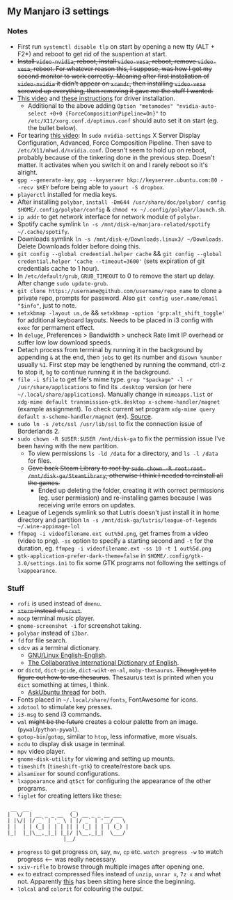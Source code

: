 ## My Manjaro i3 settings

### Notes
* First run `systemctl disable tlp` on start by opening a new tty (ALT + F2*) and reboot to get rid of the suspention at start.
* ~~Install `video-nvidia`, reboot, install `video-vesa`, reboot, remove `video-vesa`, reboot. For whatever reason this, I suppose, was how I got my second monitor to work correctly. Meaning after first installation of `video-nvidia` it didn't appear on `xrandr`, then installing `video-vesa` screwed up everything, then removing it gave me the stuff I wanted.~~
* [This video](https://www.youtube.com/watch?v=am7xeUFQ8uY) and [these instructions](https://forum.manjaro.org/t/howto-set-up-prime-with-nvidia-proprietary-driver/40225) for driver installation.
	* Additional to the above adding `Option "metamodes" "nvidia-auto-select +0+0 {ForceCompositionPipeline=On}"` to `/etc/X11/xorg.conf.d/optimus.conf` should auto set it on start (eg. the bullet below).
* For tearing [this video](https://www.youtube.com/watch?v=_n5oOTvaGUg): In `sudo nvidia-settings` X Server Display Configuration, Advanced, Force Composition Pipeline. Then save to `/etc/X11/mhwd.d/nvidia.conf`. Doesn't seem to hold up on reboot, probably because of the tinkering done in the previous step. Doesn't matter. It activates when you switch it on and I rarely reboot so it's alright.
* `gpg --generate-key`, `gpg --keyserver hkp://keyserver.ubuntu.com:80 --recv $KEY` before being able to `yaourt -S dropbox`.
* `playerctl` installed for media keys.
* After installing `polybar`, `install -Dm644 /usr/share/doc/polybar/ config $HOME/.config/polybar/config` & `chmod +x ~/.config/polybar/launch.sh`.
* `ip addr` to get network interface for network module of `polybar`.
* Spotify cache symlink `ln -s /mnt/disk-e/manjaro-related/spotify ~/.cache/spotify`.
* Downloads symlink `ln -s /mnt/disk-e/Downloads.linux3/ ~/Downloads`. Delete Downloads folder before doing this.
* `git config --global credential.helper cache` && `git config --global credential.helper 'cache --timeout=3600'` (sets expiration of git credentials cache to 1 hour).
* In `/etc/default/grub`, `GRUB_TIMEOUT` to 0 to remove the start up delay. After change `sudo update-grub`.
* `git clone https://username@github.com/username/repo_name` to clone a private repo, prompts for password. Also `git config user.name/email "$info"`, just to note.
* `setxkbmap -layout us,de` && `setxkbmap -option 'grp:alt_shift_toggle'` for additional keyboard layouts. Needs to be placed in i3 config with `exec` for permament effect.
* In `deluge`, Preferences > Bandwidth > uncheck Rate limit IP overhead or suffer low low download speeds.
* Detach process from terminal by running it in the background by appending `&` at the end, then `jobs` to get its number and `disown %number` usually `%1`. First step may be lengthened by running the command, ctrl-z to stop it, `bg` to continue running it in the background.
* `file -i $file` to get file's mime type. `grep "$package" -l -r /usr/share/applications` to find its `.desktop` version (or here `~/.local/share/applications`). Manually change in `mimeapps.list` or `xdg-mime default transmission-gtk.desktop x-scheme-handler/magnet` (example assignment). To check current set program `xdg-mime query default x-scheme-handler/magnet` (ex). [Source](https://askubuntu.com/questions/62585/how-do-i-set-a-new-xdg-open-setting).
* `sudo ln -s /etc/ssl /usr/lib/ssl` to fix the connection issue of Borderlands 2.
* `sudo chown -R $USER:$USER /mnt/disk-ga` to fix the permission issue I've been having with the new partition.
	* To view permissions `ls -ld /data` for a directory, and `ls -l /data` for files.
	* ~~Gave back Steam Library to root by `sudo chown -R root:root /mnt/disk-ga/SteamLibrary`, otherwise I think I needed to reinstall all the games.~~
		* Ended up deleting the folder, creating it with correct permissions (eg. user permission) and re-installing games because I was receiving write errors on updates.
* League of Legends symlink so that Lutris doesn't just install it in home directory and partition `ln -s /mnt/disk-ga/lutris/league-of-legends ~/.wine-appimage-lol`
* `ffmpeg -i videofilename.ext out%5d.png`, get frames from a video (video to png). `-ss` option to specify a starting second and `-t` for the duration, eg. `ffmpeg -i videofilename.ext -ss 10 -t 1 out%5d.png`
* `gtk-application-prefer-dark-theme=false` in `$HOME/.config/gtk-3.0/settings.ini` to fix some GTK programs not following the settings of `lxappearance`.

### Stuff
* `rofi` is used instead of `dmenu`.
* ~~`xterm` instead of `urxvt`~~.
* `mocp` terminal music player.
* `gnome-screenshot -i` for screenshot taking.
* `polybar` instead of `i3bar`.
* `fd` for file search.
* `sdcv` as a terminal dictionary.
	* [GNU/Linux English-English](https://web.archive.org/web/20140428004049/http://abloz.com/huzheng/stardict-dic/misc/stardict-xfardic-gnu-linux-2.4.2.tar.bz2).
	* [The Collaborative International Dictionary of English](https://web.archive.org/web/20140917131745/http://abloz.com/huzheng/stardict-dic/dict.org/stardict-dictd_www.dict.org_gcide-2.4.2.tar.bz2).
* or `dictd`, `dict-gcide`, `dict-wikt-en-al`, `moby-thesaurus`. ~~Though yet to figure out how to use thesaurus~~. Thesaurus text is printed when you `dict` something at times, I think.
	* [AskUbuntu thread](https://askubuntu.com/questions/191125/is-there-an-offline-command-line-dictionary) for both.
* Fonts placed in `~/.local/share/fonts`, FontAwesome for icons.
* `xdotool` to stimulate key presses.
* `i3-msg` to send i3 commands.
* `wal` ~~might be the future~~ creates a colour palette from an image. (`pywal`/`python-pywal`).
* `gotop-bin`/`gotop`, similar to `htop`, less informative, more visuals.
* `ncdu` to display disk usage in terminal.
* `mpv` video player.
* `gnome-disk-utility` for viewing and setting up mounts.
* `timeshift` (`timeshift-gtk`) to create/restore back ups.
* `alsamixer` for sound configurations.
* `lxappearance` and `qt5ct` for configuring the appearance of the other programs.
* `figlet` for creating letters like these:
```
 __  __              _                 
|  \/  | __ _ _ __  (_) __ _ _ __ ___  
| |\/| |/ _` | '_ \ | |/ _` | '__/ _ \ 
| |  | | (_| | | | || | (_| | | | (_) |
|_|  |_|\__,_|_| |_|/ |\__,_|_|  \___/ 
                  |__/                 
```
* `progress` to get progress on, say, `mv`, `cp` etc. `watch progress -w` to watch progress <-- was really necessary.
* `sxiv-rifle` to browse through multiple images after opening one.
* `ex` to extract compressed files instead of `unzip`, `unrar x`, `7z x` and what not. Apparently [this](https://github.com/kittenparry/dot-files/blob/29f19cb94c951a547bafe4ba6c4bb4964cc869b7/.bashrc#L119) has been sitting here since the beginning.
* `lolcal` and `colorit` for colouring the output.
